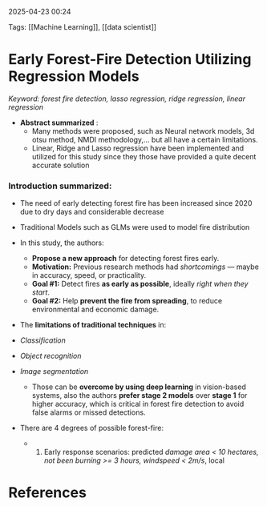 2025-04-23 00:24


Tags: [[Machine Learning]], [[data scientist]]

# Early Forest-Fire Detection Utilizing Regression Models

*Keyword: forest fire detection, lasso regression, ridge regression, linear regression*

- **Abstract summarized** : 
	- Many methods were proposed, such as Neural network models, 3d otsu method, NMDI methodology,... but all have a certain limitations.
	- Linear, Ridge and Lasso regression have been implemented and utilized for this study since they those have provided a quite decent accurate solution
	
### Introduction summarized:
- The need of early detecting forest fire has been increased since 2020 due to dry days and considerable decrease
- Traditional Models such as GLMs were used to model fire distribution 
- In this study, the authors:
	- **Propose a new approach** for detecting forest fires early.
	- **Motivation:** Previous research methods had _shortcomings_ — maybe in accuracy, speed, or practicality.    
	- **Goal #1:** Detect fires **as early as possible**, ideally _right when they start_.    
	- **Goal #2:** Help **prevent the fire from spreading**, to reduce environmental and economic damage.

- The **limitations of traditional techniques** in:
- *Classification*    
- *Object recognition*    
- *Image segmentation*    
	- Those can be **overcome by using deep learning** in vision-based systems, also the authors **prefer stage 2 models** over **stage 1** for higher accuracy, which is critical in forest fire detection to avoid false alarms or missed detections.
- There are 4 degrees of possible forest-fire:
	- 1. Early response scenarios: predicted *damage area < 10 hectares, not been burning >= 3 hours, windspeed < 2m/s*,  local 
# References
